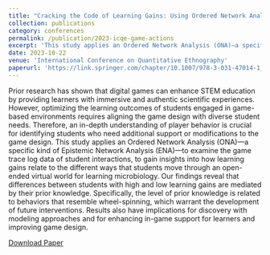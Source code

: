 ```yaml
---
title: "Cracking the Code of Learning Gains: Using Ordered Network Analysis to Understand the Influence of Prior Knowledge"
collection: publications
category: conferences
permalink: /publication/2023-icqe-game-actions
excerpt: 'This study applies an Ordered Network Analysis (ONA)—a specific kind of Epistemic Network Analysis (ENA)—to examine the game trace log data of student interactions, to gain insights into how learning gains relate to the different ways that students move through an open-ended virtual world for learning microbiology. Our findings reveal that differences between students with high and low learning gains are mediated by their prior knowledge. Specifically, the level of prior knowledge is related to behaviors that resemble wheel-spinning, which warrant the development of future interventions.'
date: 2023-10-22
venue: 'International Conference on Quantitative Ethnography'
paperurl: 'https://link.springer.com/chapter/10.1007/978-3-031-47014-1_2'
---
```


Prior research has shown that digital games can enhance STEM education by providing learners with immersive and authentic scientific experiences. However, optimizing the learning outcomes of students engaged in game-based environments requires aligning the game design with diverse student needs. Therefore, an in-depth understanding of player behavior is crucial for identifying students who need additional support or modifications to the game design. This study applies an Ordered Network Analysis (ONA)—a specific kind of Epistemic Network Analysis (ENA)—to examine the game trace log data of student interactions, to gain insights into how learning gains relate to the different ways that students move through an open-ended virtual world for learning microbiology. Our findings reveal that differences between students with high and low learning gains are mediated by their prior knowledge. Specifically, the level of prior knowledge is related to behaviors that resemble wheel-spinning, which warrant the development of future interventions. Results also have implications for discovery with modeling approaches and for enhancing in-game support for learners and improving game design.

[Download Paper](https://link.springer.com/chapter/10.1007/978-3-031-47014-1_2)
